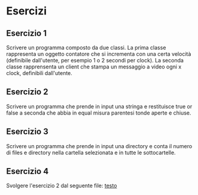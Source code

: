 # Esercizi

## Esercizio 1
Scrivere un programma composto da due classi. 
La prima classe rappresenta un oggetto contatore che si incrementa con una
certa velocità (definibile dall'utente, per esempio 1 o 2 secondi per clock).
La seconda classe rapprensenta un client che stampa un messaggio a video ogni x clock, definibili dall'utente.

## Esercizio 2
Scrivere un programma che prende in input una stringa e restituisce true
or false a seconda che abbia in equal misura parentesi tonde aperte e 
chiuse.

## Esercizio 3
Scrivere un programma che prende in input una directory e conta il numero di
files e directory nella cartella selezionata e in tutte le sottocartelle.

## Esercizio 4
Svolgere l'esercizio 2 dal seguente file: [testo](eserciziVari.pdf)